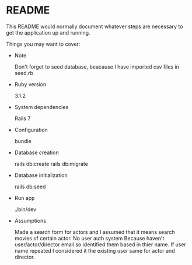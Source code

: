 # README

This README would normally document whatever steps are necessary to get the
application up and running.

Things you may want to cover:

* Note 
  
  Don't forget to seed database, beacause I have imported csv files in seed.rb

* Ruby version

  3.1.2

* System dependencies

  Rails 7

* Configuration

  bundle

* Database creation
  
  rails db:create
  rails db:migrate

* Database initialization
  
  rails db:seed

* Run app

  ./bin/dev 

* Assumptions 

  Made a search form for actors and I assumed that it means search movies of certain actor.
  No user auth system 
  Because haven't user/actor/director email so identified them based in thier name. If user name repeated I considered it the existing user same for actor and director. 
